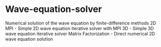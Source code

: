 # Wave-equation-solver
Numerical solution of the wave equation by finite-difference methods
2D MPI - Simple 2D wave equation iterative solver with MPI 
3D -  Simple 3D wave equation iterative solver
Matrix Factorization - Direct numerical 2D wave equation solution 